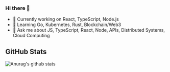 ### Hi there 👋

- 🔭 Currently working on React, TypeScript, Node.js
- 🌱 Learning Go, Kubernetes, Rust, Blockchain/Web3
- 💬 Ask me about JS, TypeScript, React, Node, APIs, Distributed Systems, Cloud Computing
<!-- - 📫 How to reach me: ... -->
<!-- - 👯 I’m looking to collaborate on  -->
<!-- - 🤔 I’m looking for help with ... -->
<!-- - ⚡ Fun fact: ... -->

## GitHub Stats

![Anurag's github stats](https://github-readme-stats.vercel.app/api?username=kabandr)

<!--
**kabandr/kabandr** is a ✨ _special_ ✨ repository because its `README.md` (this file) appears on your GitHub profile.
-->

